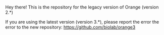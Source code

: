 Hey there! This is the repository for the legacy version of Orange (version 2.*)

If you are using the latest version (version 3.*), please report the error the error to the new repository:
https://github.com/biolab/orange3
